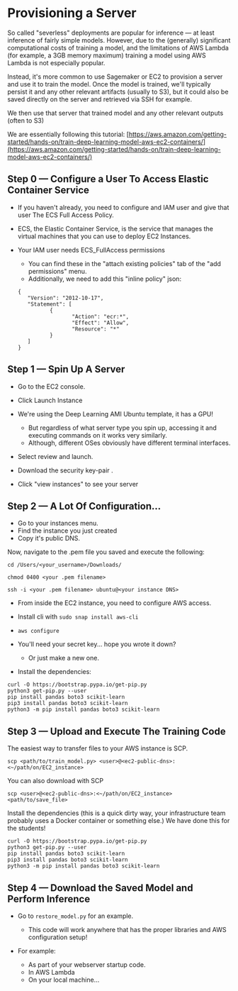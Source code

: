 # Provisioning a Server

So called "severless" deployments are popular for inference — at least inference of fairly simple models. However, due to the (generally) significant computational costs of training a model, and the limitations of AWS Lambda (for example, a 3GB memory maximum) training a model using AWS Lambda is not especially popular.

Instead, it's more common to use Sagemaker or EC2 to provision a server and use it to train the model. Once the model is trained, we'll typically persist it and any other relevant artifacts (usually to S3), but it could also be saved directly on the server and retrieved via SSH for example. 

We then use that server that trained model and any other relevant outputs (often to S3) 

We are essentially following this tutorial: [https://aws.amazon.com/getting-started/hands-on/train-deep-learning-model-aws-ec2-containers/](https://aws.amazon.com/getting-started/hands-on/train-deep-learning-model-aws-ec2-containers/)

## Step 0 — Configure a User To Access Elastic Container Service

* If you haven't already, you need to configure and IAM user and give that user The ECS Full Access Policy.
* ECS, the Elastic Container Service, is the service that manages the virtual machines that you can use to deploy EC2 Instances. 
* Your IAM user needs ECS_FullAccess permissions
    * You can find these in the "attach existing policies" tab of the "add permissions" menu.
    * Additionally, we need to add this "inline policy" json:

    ```
    {
       "Version": "2012-10-17",
       "Statement": [
              {
                     "Action": "ecr:*",
                     "Effect": "Allow",
                     "Resource": "*"
              }
       ]
    }
    ```

## Step 1 — Spin Up A Server

* Go to the EC2 console.
* Click Launch Instance
* We're using the Deep Learning AMI Ubuntu template, it has a GPU!
    * But regardless of what server type you spin up, accessing it and executing commands on it works very similarly. 
    * Although, different OSes obviously have different terminal interfaces.

* Select review and launch.
* Download the security key-pair .
* Click "view instances" to see your server

## Step 2 — A Lot Of Configuration...

* Go to your instances menu.
* Find the instance you just created
* Copy it's public DNS.

Now, navigate to the .pem file you saved and execute the following:

```
cd /Users/<your_username>/Downloads/

chmod 0400 <your .pem filename>

ssh -i <your .pem filename> ubuntu@<your instance DNS>
```

* From inside the EC2 instance, you need to configure AWS access.
* Install cli with `sudo snap install aws-cli`
* `aws configure`
* You'll need your secret key... hope you wrote it down?
    * Or just make a new one.

* Install the dependencies:

```
curl -O https://bootstrap.pypa.io/get-pip.py
python3 get-pip.py --user
pip install pandas boto3 scikit-learn
pip3 install pandas boto3 scikit-learn
python3 -m pip install pandas boto3 scikit-learn
```

## Step 3 — Upload and Execute The Training Code

The easiest way to transfer files to your AWS instance is SCP.

```
scp <path/to/train_model.py> <user>@<ec2-public-dns>:<~/path/on/EC2_instance>
```

You can also download with SCP

```
scp <user>@<ec2-public-dns>:<~/path/on/EC2_instance> <path/to/save_file> 
```

Install the dependencies (this is a quick dirty way, your infrastructure team probably uses a Docker container or something else.) We have done this for the students!

```
curl -O https://bootstrap.pypa.io/get-pip.py
python3 get-pip.py --user
pip install pandas boto3 scikit-learn
pip3 install pandas boto3 scikit-learn
python3 -m pip install pandas boto3 scikit-learn
```
## Step 4 — Download the Saved Model and Perform Inference

* Go to `restore_model.py` for an example. 
    * This code will work anywhere that has the proper libraries and AWS configuration setup!

* For example:
    * As part of your webserver startup code.
    * In AWS Lambda
    * On your local machine...